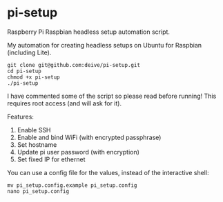 # pi-setup
Raspberry Pi Raspbian headless setup automation script.

My automation for creating headless setups on Ubuntu for Raspbian (including Lite).
```
git clone git@github.com:deive/pi-setup.git
cd pi-setup
chmod +x pi-setup
./pi-setup
```
I have commented some of the script so please read before running! This requires root access (and will ask for it).

Features:
1. Enable SSH
2. Enable and bind WiFi (with encrypted passphrase)
3. Set hostname
4. Update pi user password (with encryption)
5. Set fixed IP for ethernet

You can use a config file for the values, instead of the interactive shell:
```
mv pi_setup.config.example pi_setup.config
nano pi_setup.config
```
